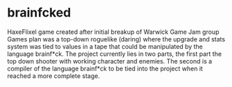 # brainfcked
HaxeFlixel game created after initial breakup of Warwick Game Jam group
Games plan was a top-down roguelike (daring) where the upgrade and stats system was
tied to values in a tape that could be manipulated by the language brainf\*ck.
The project currently lies in two parts, the first part the top down shooter with working character and enemies.
The second is a compiler of the language brainf\*ck to be tied into the project when it reached a more complete stage.

